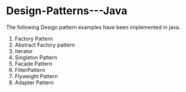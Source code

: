# Design-Patterns---Java



The following Design pattern examples have been implemented in java.

1. Factory Pattern
2. Abstract Factory pattern
3. Iterator
4. Singleton Pattern                           
5. Facade Pattern
6. FilterPattern
7. Flyweight Pattern
8. Adapter Pattern


